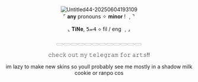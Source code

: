 #
<div id="header" align="center">
<img src="https://i.ibb.co/LGS7Bng/Untitled44-20250604193109.png" alt="Untitled44-20250604193109"/>
</div>



<div align="center">
⌜ 𝐚𝐧𝐲 pronouns ✧ 𝐦𝐢𝐧𝐨𝐫 ! ﹐⌝

⌞ 𝐓𝐢𝐍𝐞, 𝟧𝓌𝟦 ⟡ fil / eng ﹐⌟

𓈀𓈀𓈀𓈀𓈀𓈀𓈀𓈀𓈀𓈀𓈀𓈀

𝚌𝚑𝚎𝚌𝚔 𝚘𝚞𝚝 𝚖𝚢 𝚝𝚎𝚕𝚎𝚐𝚛𝚊𝚖 𝚏𝚘𝚛 𝚊𝚛𝚝𝚜!!

im lazy to make new skins so youll probably see me mostly in a shadow milk cookie or ranpo cos

